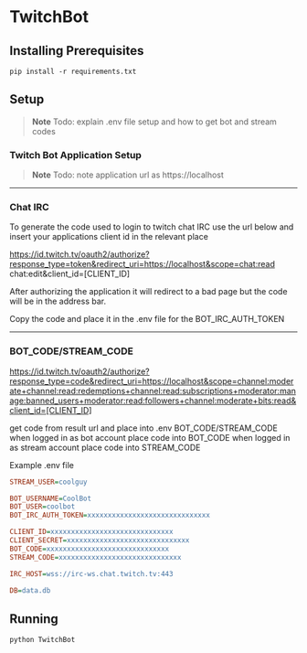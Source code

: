 # TwitchBot

## Installing Prerequisites

`pip install -r requirements.txt`

## Setup

> **Note**
> Todo: explain .env file setup and how to get bot and stream codes

### Twitch Bot Application Setup

> **Note**
> Todo: note application url as https://localhost

---
### Chat IRC

To generate the code used to login to twitch chat IRC use the url below and insert your applications client id in the relevant place

https://id.twitch.tv/oauth2/authorize?response_type=token&redirect_uri=https://localhost&scope=chat:read chat:edit&client_id=[CLIENT_ID]

After authorizing the application it will redirect to a bad page but the code will be in the address bar.

Copy the code and place it in the .env file for the BOT_IRC_AUTH_TOKEN

---

### BOT_CODE/STREAM_CODE

https://id.twitch.tv/oauth2/authorize?response_type=code&redirect_uri=https://localhost&scope=channel:moderate+channel:read:redemptions+channel:read:subscriptions+moderator:manage:banned_users+moderator:read:followers+channel:moderate+bits:read&client_id=[CLIENT_ID]

get code from result url and place into .env BOT_CODE/STREAM_CODE
when logged in as bot account place code into BOT_CODE
when logged in as stream account place code into STREAM_CODE

Example .env file


```ini
STREAM_USER=coolguy

BOT_USERNAME=CoolBot
BOT_USER=coolbot
BOT_IRC_AUTH_TOKEN=xxxxxxxxxxxxxxxxxxxxxxxxxxxxxx

CLIENT_ID=xxxxxxxxxxxxxxxxxxxxxxxxxxxxxx
CLIENT_SECRET=xxxxxxxxxxxxxxxxxxxxxxxxxxxxxx
BOT_CODE=xxxxxxxxxxxxxxxxxxxxxxxxxxxxxx
STREAM_CODE=xxxxxxxxxxxxxxxxxxxxxxxxxxxxxx

IRC_HOST=wss://irc-ws.chat.twitch.tv:443

DB=data.db
```

## Running

`python TwitchBot`